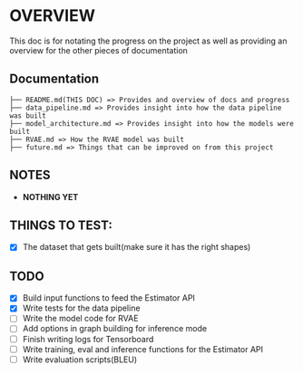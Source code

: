 # OVERVIEW

This doc is for notating the progress on the project as well as providing an overview for the other pieces of documentation

## Documentation

```
├── README.md(THIS DOC) => Provides and overview of docs and progress 
├── data_pipeline.md => Provides insight into how the data pipeline was built
├── model_architecture.md => Provides insight into how the models were built
├── RVAE.md => How the RVAE model was built
├── future.md => Things that can be improved on from this project
```

## NOTES

- **NOTHING YET**

## THINGS TO TEST:

- [x] The dataset that gets built(make sure it has the right shapes)

## TODO

- [x] Build input functions to feed the Estimator API
- [x] Write tests for the data pipeline
- [ ] Write the model code for RVAE
- [ ] Add options in graph building for inference mode
- [ ] Finish writing logs for Tensorboard
- [ ] Write training, eval and inference functions for the Estimator API
- [ ] Write evaluation scripts(BLEU)
